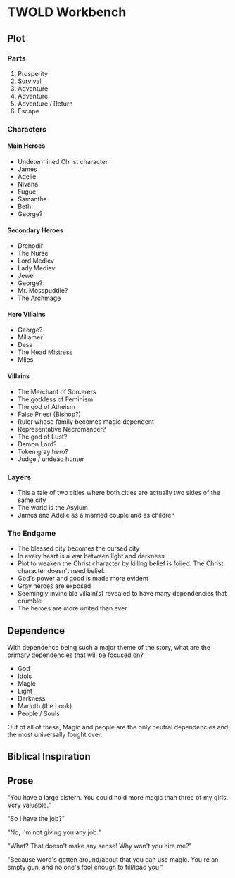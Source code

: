 # TWOLD Workbench

## Plot

### Parts

1. Prosperity
2. Survival
3. Adventure
4. Adventure
5. Adventure / Return
6. Escape

### Characters

#### Main Heroes

* Undetermined Christ character
* James
* Adelle
* Nivana
* Fugue
* Samantha
* Beth
* George?

#### Secondary Heroes

* Drenodir
* The Nurse
* Lord Mediev
* Lady Mediev
* Jewel
* George?
* Mr. Mosspuddle?
* The Archmage

#### Hero Villains

* George?
* Millamer
* Desa
* The Head Mistress
* Miles

#### Villains

* The Merchant of Sorcerers
* The goddess of Feminism
* The god of Atheism
* False Priest (Bishop?)
* Ruler whose family becomes magic dependent
* Representative Necromancer?
* The god of Lust?
* Demon Lord?
* Token gray hero?
* Judge / undead hunter

### Layers

* This a tale of two cities where both cities are actually two sides of the same city
* The world is the Asylum
* James and Adelle as a married couple and as children

### The Endgame

* The blessed city becomes the cursed city
* In every heart is a war between light and darkness
* Plot to weaken the Christ character by killing belief is foiled.  The Christ character doesn't need belief.
* God's power and good is made more evident
* Gray heroes are exposed
* Seemingly invincible villain(s) revealed to have many dependencies that crumble
* The heroes are more united than ever

## Dependence

With dependence being such a major theme of the story, what are the primary dependencies that will be focused on?

* God
* Idols
* Magic
* Light
* Darkness
* Marloth (the book)
* People / Souls

Out of all of these, Magic and people are the only neutral dependencies and the most universally fought over.



## Biblical Inspiration

## Prose

"You have a large cistern.  You could hold more magic than three of my girls.  Very valuable."

"So I have the job?"

"No, I'm not giving you any job."

"What?  That doesn't make any sense!  Why won't you hire me?"

"Because word's gotten around/about that you can use magic.  You're an empty gun, and no one's fool enough to fill/load you."